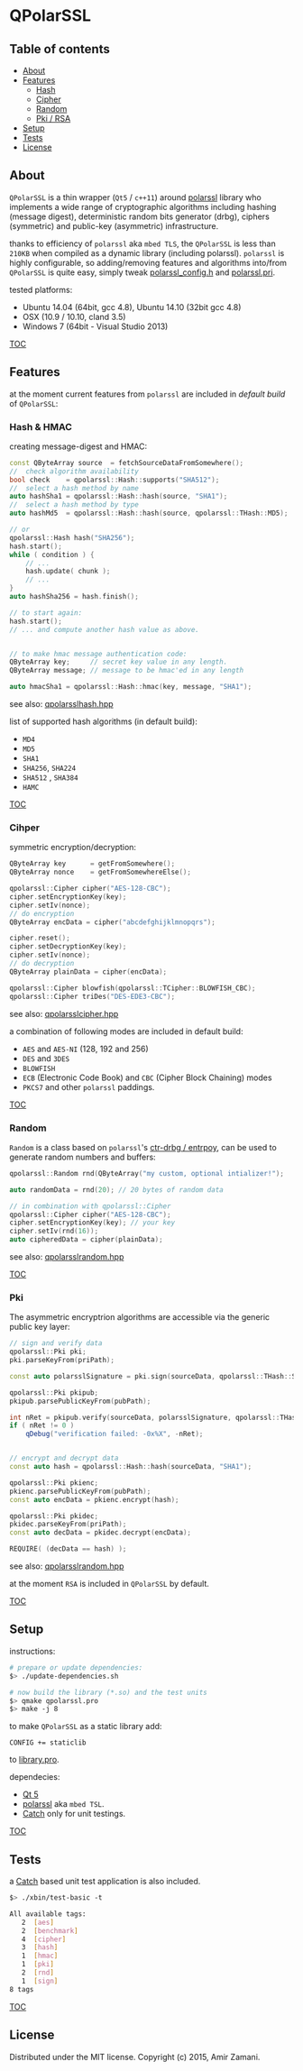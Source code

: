 # QPolarSSL

## Table of contents
- [About](#about)
- [Features](#features)
    - [Hash](#hash)
    - [Cipher](#cipher)
    - [Random](#random)
    - [Pki / RSA](#pki)
- [Setup](#setup)
- [Tests](#tests)
- [License](#license)


## About
`QPolarSSL` is a thin wrapper (`Qt5` / `c++11`) around [polarssl](https://github.com/polarssl/polarssl) library who implements a wide range of cryptographic algorithms including hashing (message digest), deterministic random bits generator (drbg), ciphers (symmetric) and public-key (asymmetric) infrastructure.

thanks to efficiency of `polarssl` aka `mbed TLS`, the `QPolarSSL` is less than `210KB` when compiled as a dynamic library (including polarssl). `polarssl` is highly configurable, so adding/removing features and algorithms into/from `QPolarSSL` is quite easy, simply tweak  [polarssl_config.h](./library/polarssl_config.h) and [polarssl.pri](./library/polarssl.pri).

tested platforms:

 * Ubuntu 14.04 (64bit, gcc 4.8), Ubuntu 14.10 (32bit gcc 4.8)
 * OSX (10.9 / 10.10, cland 3.5)
 * Windows 7 (64bit - Visual Studio 2013)

[TOC](#table-of-contents)

## Features
at the moment current features from `polarssl` are included in *default build* of `QPolarSSL`:

### Hash & HMAC
creating message-digest and HMAC:
```cpp
const QByteArray source  = fetchSourceDataFromSomewhere();
//  check algorithm availability
bool check    = qpolarssl::Hash::supports("SHA512");
//  select a hash method by name
auto hashSha1 = qpolarssl::Hash::hash(source, "SHA1");
//  select a hash method by type
auto hashMd5  = qpolarssl::Hash::hash(source, qpolarssl::THash::MD5);

// or
qpolarssl::Hash hash("SHA256");
hash.start();
while ( condition ) {
    // ...
    hash.update( chunk );
    // ...
}
auto hashSha256 = hash.finish();

// to start again:
hash.start();
// ... and compute another hash value as above.


// to make hmac message authentication code:
QByteArray key;     // secret key value in any length.
QByteArray message; // message to be hmac'ed in any length

auto hmacSha1 = qpolarssl::Hash::hmac(key, message, "SHA1");

```
see also: [qpolarsslhash.hpp](./include/qpolarssl/qpolarsslhash.hpp)

list of supported hash algorithms (in default build):

* `MD4`
* `MD5`
* `SHA1`
* `SHA256`, `SHA224`
* `SHA512` , `SHA384`
* `HAMC`

[TOC](#table-of-contents)

### Cihper
symmetric encryption/decryption:
```cpp
QByteArray key      = getFromSomewhere();
QByteArray nonce    = getFromSomewhereElse();

qpolarssl::Cipher cipher("AES-128-CBC");
cipher.setEncryptionKey(key);
cipher.setIv(nonce);
// do encryption
QByteArray encData = cipher("abcdefghijklmnopqrs");

cipher.reset();
cipher.setDecryptionKey(key);
cipher.setIv(nonce);
// do decryption
QByteArray plainData = cipher(encData);

qpolarssl::Cipher blowfish(qpolarssl::TCipher::BLOWFISH_CBC);
qpolarssl::Cipher triDes("DES-EDE3-CBC");
```
see also: [qpolarsslcipher.hpp](./include/qpolarssl/qpolarsslcipher.hpp)

a combination of following modes are included in default build:

* `AES` and `AES-NI` (128, 192 and 256)
* `DES` and `3DES`
* `BLOWFISH`
* `ECB` (Electronic Code Book) and `CBC` (Cipher Block Chaining) modes
* `PKCS7` and other `polarssl` paddings.

[TOC](#table-of-contents)


### Random
`Random` is a class based on `polarssl`'s [ctr-drbg / entrpoy](https://polarssl.org/module-level-design-rng), can be used to generate random numbers and buffers:
```cpp
qpolarssl::Random rnd(QByteArray("my custom, optional intializer!");

auto randomData = rnd(20); // 20 bytes of random data

// in combination with qpolarssl::Cipher
qpolarssl::Cipher cipher("AES-128-CBC");
cipher.setEncryptionKey(key); // your key
cipher.setIv(rnd(16));
auto cipheredData = cipher(plainData);

```
see also: [qpolarsslrandom.hpp](./include/qpolarssl/qpolarsslrandom.hpp)

[TOC](#table-of-contents)


### Pki
The asymmetric encryptrion algorithms are accessible via the generic public key layer:
```cpp
// sign and verify data
qpolarssl::Pki pki;
pki.parseKeyFrom(priPath);

const auto polarsslSignature = pki.sign(sourceData, qpolarssl::THash::SHA1);

qpolarssl::Pki pkipub;
pkipub.parsePublicKeyFrom(pubPath);

int nRet = pkipub.verify(sourceData, polarsslSignature, qpolarssl::THash::SHA1);
if ( nRet != 0 )
    qDebug("verification failed: -0x%X", -nRet);


// encrypt and decrypt data
const auto hash = qpolarssl::Hash::hash(sourceData, "SHA1");

qpolarssl::Pki pkienc;
pkienc.parsePublicKeyFrom(pubPath);
const auto encData = pkienc.encrypt(hash);

qpolarssl::Pki pkidec;
pkidec.parseKeyFrom(priPath);
const auto decData = pkidec.decrypt(encData);

REQUIRE( (decData == hash) );

```
see also: [qpolarsslrandom.hpp](./include/qpolarssl/qpolarsslrandom.hpp)

at the moment `RSA` is included in `QPolarSSL` by default.

[TOC](#table-of-contents)


## Setup
instructions:
```bash
# prepare or update dependencies:
$> ./update-dependencies.sh

# now build the library (*.so) and the test units
$> qmake qpolarssl.pro
$> make -j 8
```

to make `QPolarSSL` as a static library add:
```
CONFIG += staticlib
```
to [library.pro](./library/library.pro).

dependecies:

* [Qt 5](http://www.qt.io/download)
* [polarssl](https://github.com/azadkuh/qpolarssl) aka `mbed TSL`.
* [Catch](https://github.com/philsquared/Catch) only for unit testings.

[TOC](#table-of-contents)


## Tests
a [Catch](https://github.com/philsquared/Catch) based unit test application is also included.
```bash
$> ./xbin/test-basic -t

All available tags:
   2  [aes]
   2  [benchmark]
   4  [cipher]
   3  [hash]
   1  [hmac]
   1  [pki]
   2  [rnd]
   1  [sign]
8 tags
```

[TOC](#table-of-contents)


## License
Distributed under the MIT license. Copyright (c) 2015, Amir Zamani.

